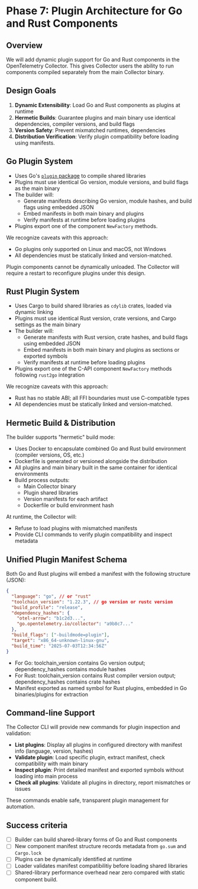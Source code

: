 # Phase 7: Plugin Architecture for Go and Rust Components

## Overview

We will add dynamic plugin support for Go and Rust components in the
OpenTelemetry Collector. This gives Collector users the ability to run
components compiled separately from the main Collector binary.

## Design Goals

1. **Dynamic Extensibility**: Load Go and Rust components as plugins at runtime
2. **Hermetic Builds**: Guarantee plugins and main binary use identical dependencies, compiler versions, and build flags
3. **Version Safety**: Prevent mixmatched runtimes, dependencies
4. **Distribution Verification**: Verify plugin compatibility before loading using manifests.

## Go Plugin System

- Uses Go's [`plugin` package](https://pkg.go.dev/plugin) to compile shared libraries
- Plugins must use identical Go version, module versions, and build flags as the main binary
- The builder will:
  - Generate manifests describing Go version, module hashes, and build flags using embedded JSON
  - Embed manifests in both main binary and plugins
  - Verify manifests at runtime before loading plugins
- Plugins export one of the component `NewFactory` methods.

We recognize caveats with this approach:

- Go plugins only supported on Linux and macOS, not Windows
- All dependencies must be statically linked and version-matched.

Plugin components cannot be dynamically unloaded. The Collector will
require a restart to reconfigure plugins under this design.

## Rust Plugin System

- Uses Cargo to build shared libraries as `cdylib` crates, loaded via dynamic linking
- Plugins must use identical Rust version, crate versions, and Cargo settings as the main binary
- The builder will:
  - Generate manifests with Rust version, crate hashes, and build flags using embedded JSON
  - Embed manifests in both main binary and plugins as sections or exported symbols
  - Verify manifests at runtime before loading plugins
- Plugins export one of the C-API component `NewFactory` methods following `rust2go` integration

We recognize caveats with this approach:

- Rust has no stable ABI; all FFI boundaries must use C-compatible types
- All dependencies must be statically linked and version-matched.

## Hermetic Build & Distribution

The builder supports "hermetic" build mode:

- Uses Docker to encapsulate combined Go and Rust build environment (compiler versions, OS, etc.)
- Dockerfile is generated or versioned alongside the distribution
- All plugins and main binary built in the same container for identical environments
- Build process outputs:
  - Main Collector binary
  - Plugin shared libraries
  - Version manifests for each artifact
  - Dockerfile or build environment hash

At runtime, the Collector will:

- Refuse to load plugins with mismatched manifests
- Provide CLI commands to verify plugin compatibility and inspect metadata

## Unified Plugin Manifest Schema

Both Go and Rust plugins will embed a manifest with the following structure (JSON):

```json
{
  "language": "go", // or "rust"
  "toolchain_version": "1.22.3", // go version or rustc version
  "build_profile": "release",
  "dependency_hashes": {
    "otel-arrow": "b1c2d3...",
    "go.opentelemetry.io/collector": "a9b8c7..."
  },
  "build_flags": ["-buildmode=plugin"],
  "target": "x86_64-unknown-linux-gnu",
  "build_time": "2025-07-03T12:34:56Z"
}
```

- For Go: toolchain_version contains Go version output; dependency_hashes contains module hashes
- For Rust: toolchain_version contains Rust compiler version output; dependency_hashes contains crate hashes
- Manifest exported as named symbol for Rust plugins, embedded in Go binaries/plugins for extraction

## Command-line Support

The Collector CLI will provide new commands for plugin inspection and validation:

- **List plugins**: Display all plugins in configured directory with manifest info (language, version, hashes)
- **Validate plugin**: Load specific plugin, extract manifest, check compatibility with main binary
- **Inspect plugin**: Print detailed manifest and exported symbols without loading into main process
- **Check all plugins**: Validate all plugins in directory, report mismatches or issues

These commands enable safe, transparent plugin management for automation.

## Success criteria

- [ ] Builder can build shared-library forms of Go and Rust components
- [ ] New component manifest structure records metadata from `go.sum` and `Cargo.lock`
- [ ] Plugins can be dynamically identified at runtime
- [ ] Loader validates manifest compatibilitiy before loading shared libraries
- [ ] Shared-library performance overhead near zero compared with static component build.
